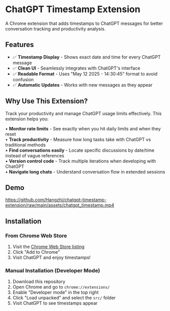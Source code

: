 # ChatGPT Timestamp Extension

A Chrome extension that adds timestamps to ChatGPT messages for better conversation tracking and productivity analysis.

## Features

- ✅ **Timestamp Display** - Shows exact date and time for every ChatGPT message
- ✅ **Clean UI** - Seamlessly integrates with ChatGPT's interface
- ✅ **Readable Format** - Uses "May 12 2025 - 14:30:45" format to avoid confusion
- ✅ **Automatic Updates** - Works with new messages as they appear

## Why Use This Extension?

Track your productivity and manage ChatGPT usage limits effectively. This extension helps you:

• **Monitor rate limits** - See exactly when you hit daily limits and when they reset  
• **Track productivity** - Measure how long tasks take with ChatGPT vs traditional methods  
• **Find conversations easily** - Locate specific discussions by date/time instead of vague references  
• **Version control code** - Track multiple iterations when developing with ChatGPT  
• **Navigate long chats** - Understand conversation flow in extended sessions

## Demo

https://github.com/Hangzhi/chatgpt-timestamp-extension/raw/main/assets/chatgpt_timestamp.mp4

## Installation

### From Chrome Web Store
1. Visit the [Chrome Web Store listing](link-to-be-added)
2. Click "Add to Chrome"
3. Visit ChatGPT and enjoy timestamps!

### Manual Installation (Developer Mode)
1. Download this repository
2. Open Chrome and go to `chrome://extensions/`
3. Enable "Developer mode" in the top right
4. Click "Load unpacked" and select the `src/` folder
5. Visit ChatGPT to see timestamps appear
